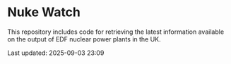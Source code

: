 # Nuke Watch

This repository includes code for retrieving the latest information available on the output of EDF nuclear power plants in the UK.

Last updated: 2025-09-03 23:09